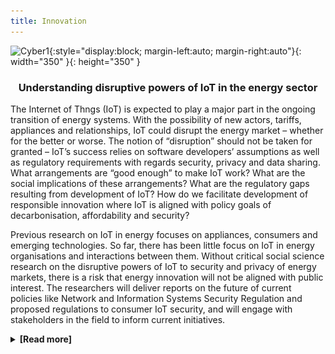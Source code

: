 ```yaml
---
title: Innovation
---
```


![Cyber1](assets/img/cyber1.gif){:style="display:block; margin-left:auto; margin-right:auto"}{: width="350" }{: height="350" }


<h3> <p style="text-align: center;"> Understanding disruptive powers of IoT in the energy sector </p> </h3> 

The Internet of Thngs (IoT) is expected to play a major part in the ongoing transition of energy systems. With the possibility of new actors, tariffs, appliances and relationships, IoT could disrupt the energy market – whether for the better or worse. The notion of “disruption” should not be taken for granted – IoT’s success relies on software developers’ assumptions as well as regulatory requirements with regards security, privacy and data sharing. What arrangements are “good enough” to make IoT work? What are the social implications of these arrangements? What are the regulatory gaps resulting from development of IoT? How do we facilitate development of responsible innovation where IoT is aligned with policy goals of decarbonisation, affordability and security?

Previous research on IoT in energy focuses on appliances, consumers and emerging technologies. So far, there has been little focus on IoT in energy organisations and interactions between them. Without critical social science research on the disruptive powers of IoT to security and privacy of energy markets, there is a risk that energy innovation will not be aligned with public interest. The researchers will deliver reports on the future of current policies like Network and Information Systems Security Regulation and proposed regulations to consumer IoT security, and will engage with stakeholders in the field to inform current initiatives.

<details>
   <summary><strong>[Read more]</strong></summary>
  <p>
  <p><strong>Main findings:</strong></p>

In <a href="https://doi.org/10.1016/j.erss.2023.103327">"Who will keep the lights on? Expertise and inclusion in cyber security visions of future energy systems"</a>, we explored how experts envision the future(s) of cyber security governance in the energy sector. The three imaginaries identified present cyber security issues as a matter of design, as a support function, and as public trust. We argue that while each vision prioritises a different set of actions, none of them adequately considers the interplay between inclusivity and expertise. By exploring what each of these potential futures enables, hinders, or assumes, as well as how they compete or complement each other, we derive a number of recommendations to ensure cyber security expertise becomes more inclusive, democratic and participatory.


<!-- Insert image here -->
<p><img src="/assets/gallery/Imaginary1.png" alt="Imageinaries" style="display:block; margin-left:auto; margin-right:auto" width="auto" height="auto" /></p>




In <a href="https://doi.org/10.1002/geo2.156">"Electric feels: The role of visual methods in energy futuring"</a> we.....


<!-- Insert images and x-links here -->
<p><img src="/assets/gallery/EF1.jpeg" alt="Image description" style="display:block; margin-left:auto; margin-right:auto" width="400" height="auto" /></p>
<br>
<p><img src="/assets/gallery/EF2.jpg" alt="Imageinaries" style="display:block; margin-left:auto; margin-right:auto" width="auto" height="auto" /></p>
<br>
<p><img src="/assets/gallery/EF3.jpg" alt="Imageinaries" style="display:block; margin-left:auto; margin-right:auto" width="auto" height="auto" /></p>
<br>
<p><strong>Policy Recommendations:</strong></p>

<ul>
  <li><strong>Recommendation 1:</strong> The upcoming cyber security regulatory initiatives (Energy Smart Appliances, consumer IoT, NIS2) should signpost to the existing electrical safety guidelines to avoid the conflicts between these two requirements.</li>

  <li><strong>Recommendation 2:</strong> Policymakers ought to revise the applicability of electrical safety regulations in the light of energy digitalisation and the advent of new requirements like security or privacy.</li>

  <li><strong>Recommendation 3:</strong> Open data initiatives in the energy sector should challenge the current culture of secrecy in critical infrastructure by mandating a role parallel to data protection officers in GDPR.</li>

  <li><strong>Recommendation 4:</strong> Cyber security expertise in the energy sector ought to be recognised under the government ‘green jobs’ targets.</li>

  <li><strong>Recommendation 5:</strong> Programs engaging the public with smart energy (e.g., Smart Energy GB) should address digital literacy and digital inclusion with tailored guidelines for prospective consumers.</li>

  <li><strong>Recommendation 6:</strong> Smart energy standardisation bodies (e.g., British Standards Institute - BSI) ought to collaborate with social scientists to resolve the tension between the need to create a benchmarked security standard in the industry and the requirement to make smart technologies tailored to underserved populations.</li>

  <li><strong>Recommendation 7:</strong> Smart energy policymakers and designers of smart appliances should widen their stakeholder circle during consultations and co-design activities. Consultations should involve citizens and be concerned with user experience.</li>

  <li><strong>Recommendation 8:</strong> We recommend closer collaborations between the energy policymakers and civic rights groups. The Department for Energy Security and Net Zero ought to proactively create consultation opportunities for stakeholders advocating inclusion. Likewise, civic rights groups ought to build their technology capabilities to challenge unfair developments.</li>
</ul>

<p><strong>Project team:</strong> Prof Awais Rashid (PI), Dr Ola Michalec (Researcher Co-I), Dr Ben Shreeve (Researcher), Joe Bourne (Creative Engagement)</p>

<p><strong>Outputs:</strong></p>

<ul>
  <li><strong>Journal article:</strong> "Electric feels: The role of visual methods in energy futuring". 2024. In: Geo: Geography and Environment. By: Michalec, O., Bourne, J., Collver, J., Hart, M. F., Nasr, A., & Ormian, L. <a href="https://doi.org/10.1002/geo2.156">Full text</a></li>

  <li><strong>Journal article:</strong> "Who will keep the lights on? Expertise and inclusion in cyber security visions of future energy systems". 2023. By Michalec, O., Shreeve, B., and Rashid, A. In: Energy Research and Social Science. <a href="https://doi.org/10.1016/j.erss.2023.103327">Full text</a></li>

  <li><strong>Briefing:</strong> "How to talk about security of emerging technologies?" 2022. By Michalec, O. <a href="https://petras-iot.org/wp-content/uploads/2022/03/How-to-talk-about-cybersecurity-of-emerging-technologies.pdf">Full text</a></li>
</ul>




  </p>
</details>

